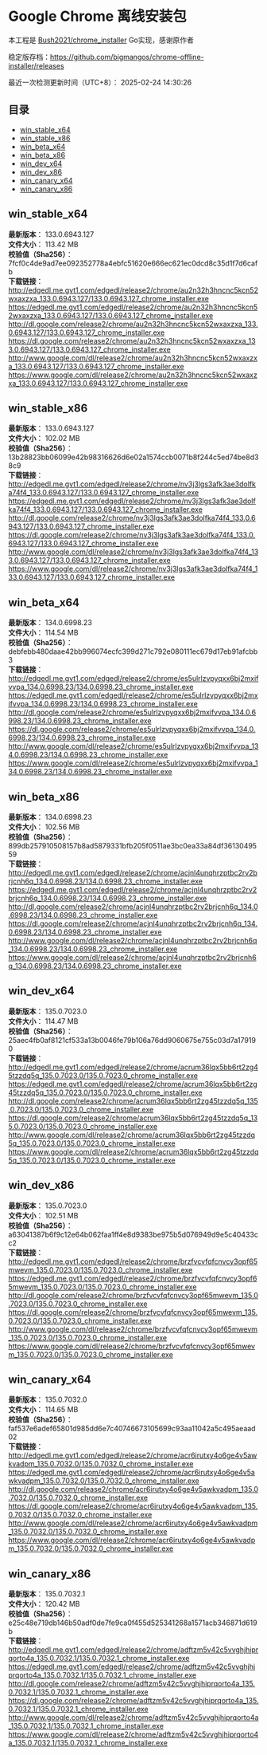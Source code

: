 # Google Chrome 离线安装包
本工程是 [Bush2021/chrome_installer](https://github.com/Bush2021/chrome_installer) Go实现，感谢原作者

稳定版存档：<https://github.com/bigmangos/chrome-offline-installer/releases>

最近一次检测更新时间（UTC+8）：
2025-02-24 14:30:26

## 目录
* [win_stable_x64](https://github.com/bigmangos/chrome-offline-installer?tab=readme-ov-file#win_stable_x64)
* [win_stable_x86](https://github.com/bigmangos/chrome-offline-installer?tab=readme-ov-file#win_stable_x86)
* [win_beta_x64](https://github.com/bigmangos/chrome-offline-installer?tab=readme-ov-file#win_beta_x64)
* [win_beta_x86](https://github.com/bigmangos/chrome-offline-installer?tab=readme-ov-file#win_beta_x86)
* [win_dev_x64](https://github.com/bigmangos/chrome-offline-installer?tab=readme-ov-file#win_dev_x64)
* [win_dev_x86](https://github.com/bigmangos/chrome-offline-installer?tab=readme-ov-file#win_dev_x86)
* [win_canary_x64](https://github.com/bigmangos/chrome-offline-installer?tab=readme-ov-file#win_canary_x64)
* [win_canary_x86](https://github.com/bigmangos/chrome-offline-installer?tab=readme-ov-file#win_canary_x86)

## win_stable_x64
**最新版本**： 133.0.6943.127  
**文件大小**： 113.42 MB  
**校验值（Sha256）**： 7fcf0c4de9ad7ee092352778a4ebfc51620e666ec621ec0dcd8c35d1f7d6cafb  
**下载链接**：
http://edgedl.me.gvt1.com/edgedl/release2/chrome/au2n32h3hncnc5kcn52wxaxzxa_133.0.6943.127/133.0.6943.127_chrome_installer.exe
https://edgedl.me.gvt1.com/edgedl/release2/chrome/au2n32h3hncnc5kcn52wxaxzxa_133.0.6943.127/133.0.6943.127_chrome_installer.exe
http://dl.google.com/release2/chrome/au2n32h3hncnc5kcn52wxaxzxa_133.0.6943.127/133.0.6943.127_chrome_installer.exe
https://dl.google.com/release2/chrome/au2n32h3hncnc5kcn52wxaxzxa_133.0.6943.127/133.0.6943.127_chrome_installer.exe
http://www.google.com/dl/release2/chrome/au2n32h3hncnc5kcn52wxaxzxa_133.0.6943.127/133.0.6943.127_chrome_installer.exe
https://www.google.com/dl/release2/chrome/au2n32h3hncnc5kcn52wxaxzxa_133.0.6943.127/133.0.6943.127_chrome_installer.exe
## win_stable_x86
**最新版本**： 133.0.6943.127  
**文件大小**： 102.02 MB  
**校验值（Sha256）**： 13b28823bb06099e42b98316626d6e02a1574ccb0071b8f244c5ed74be8d38c9  
**下载链接**：
http://edgedl.me.gvt1.com/edgedl/release2/chrome/nv3j3lgs3afk3ae3dolfka74f4_133.0.6943.127/133.0.6943.127_chrome_installer.exe
https://edgedl.me.gvt1.com/edgedl/release2/chrome/nv3j3lgs3afk3ae3dolfka74f4_133.0.6943.127/133.0.6943.127_chrome_installer.exe
http://dl.google.com/release2/chrome/nv3j3lgs3afk3ae3dolfka74f4_133.0.6943.127/133.0.6943.127_chrome_installer.exe
https://dl.google.com/release2/chrome/nv3j3lgs3afk3ae3dolfka74f4_133.0.6943.127/133.0.6943.127_chrome_installer.exe
http://www.google.com/dl/release2/chrome/nv3j3lgs3afk3ae3dolfka74f4_133.0.6943.127/133.0.6943.127_chrome_installer.exe
https://www.google.com/dl/release2/chrome/nv3j3lgs3afk3ae3dolfka74f4_133.0.6943.127/133.0.6943.127_chrome_installer.exe
## win_beta_x64
**最新版本**： 134.0.6998.23  
**文件大小**： 114.54 MB  
**校验值（Sha256）**： debfebb480daae42bb996074ecfc399d271c792e080111ec679d17eb91afcbb3  
**下载链接**：
http://edgedl.me.gvt1.com/edgedl/release2/chrome/es5ulrlzvpyqxx6bj2mxifvvpa_134.0.6998.23/134.0.6998.23_chrome_installer.exe
https://edgedl.me.gvt1.com/edgedl/release2/chrome/es5ulrlzvpyqxx6bj2mxifvvpa_134.0.6998.23/134.0.6998.23_chrome_installer.exe
http://dl.google.com/release2/chrome/es5ulrlzvpyqxx6bj2mxifvvpa_134.0.6998.23/134.0.6998.23_chrome_installer.exe
https://dl.google.com/release2/chrome/es5ulrlzvpyqxx6bj2mxifvvpa_134.0.6998.23/134.0.6998.23_chrome_installer.exe
http://www.google.com/dl/release2/chrome/es5ulrlzvpyqxx6bj2mxifvvpa_134.0.6998.23/134.0.6998.23_chrome_installer.exe
https://www.google.com/dl/release2/chrome/es5ulrlzvpyqxx6bj2mxifvvpa_134.0.6998.23/134.0.6998.23_chrome_installer.exe
## win_beta_x86
**最新版本**： 134.0.6998.23  
**文件大小**： 102.56 MB  
**校验值（Sha256）**： 899db257910508157b8ad5879331bfb205f0511ae3bc0ea33a84df3613049559  
**下载链接**：
http://edgedl.me.gvt1.com/edgedl/release2/chrome/acjnl4unqhrzptbc2rv2brjcnh6q_134.0.6998.23/134.0.6998.23_chrome_installer.exe
https://edgedl.me.gvt1.com/edgedl/release2/chrome/acjnl4unqhrzptbc2rv2brjcnh6q_134.0.6998.23/134.0.6998.23_chrome_installer.exe
http://dl.google.com/release2/chrome/acjnl4unqhrzptbc2rv2brjcnh6q_134.0.6998.23/134.0.6998.23_chrome_installer.exe
https://dl.google.com/release2/chrome/acjnl4unqhrzptbc2rv2brjcnh6q_134.0.6998.23/134.0.6998.23_chrome_installer.exe
http://www.google.com/dl/release2/chrome/acjnl4unqhrzptbc2rv2brjcnh6q_134.0.6998.23/134.0.6998.23_chrome_installer.exe
https://www.google.com/dl/release2/chrome/acjnl4unqhrzptbc2rv2brjcnh6q_134.0.6998.23/134.0.6998.23_chrome_installer.exe
## win_dev_x64
**最新版本**： 135.0.7023.0  
**文件大小**： 114.47 MB  
**校验值（Sha256）**： 25aec4fb0af8121cf533a13b0046fe79b106a76dd9060675e755c03d7a179190  
**下载链接**：
http://edgedl.me.gvt1.com/edgedl/release2/chrome/acrum36lqx5bb6rt2zg45tzzdq5q_135.0.7023.0/135.0.7023.0_chrome_installer.exe
https://edgedl.me.gvt1.com/edgedl/release2/chrome/acrum36lqx5bb6rt2zg45tzzdq5q_135.0.7023.0/135.0.7023.0_chrome_installer.exe
http://dl.google.com/release2/chrome/acrum36lqx5bb6rt2zg45tzzdq5q_135.0.7023.0/135.0.7023.0_chrome_installer.exe
https://dl.google.com/release2/chrome/acrum36lqx5bb6rt2zg45tzzdq5q_135.0.7023.0/135.0.7023.0_chrome_installer.exe
http://www.google.com/dl/release2/chrome/acrum36lqx5bb6rt2zg45tzzdq5q_135.0.7023.0/135.0.7023.0_chrome_installer.exe
https://www.google.com/dl/release2/chrome/acrum36lqx5bb6rt2zg45tzzdq5q_135.0.7023.0/135.0.7023.0_chrome_installer.exe
## win_dev_x86
**最新版本**： 135.0.7023.0  
**文件大小**： 102.51 MB  
**校验值（Sha256）**： a63041387b6f9c12e64b062faa1ff4e8d9383be975b5d076949d9e5c40433cc2  
**下载链接**：
http://edgedl.me.gvt1.com/edgedl/release2/chrome/brzfvcvfqfcnvcy3opf65mwevm_135.0.7023.0/135.0.7023.0_chrome_installer.exe
https://edgedl.me.gvt1.com/edgedl/release2/chrome/brzfvcvfqfcnvcy3opf65mwevm_135.0.7023.0/135.0.7023.0_chrome_installer.exe
http://dl.google.com/release2/chrome/brzfvcvfqfcnvcy3opf65mwevm_135.0.7023.0/135.0.7023.0_chrome_installer.exe
https://dl.google.com/release2/chrome/brzfvcvfqfcnvcy3opf65mwevm_135.0.7023.0/135.0.7023.0_chrome_installer.exe
http://www.google.com/dl/release2/chrome/brzfvcvfqfcnvcy3opf65mwevm_135.0.7023.0/135.0.7023.0_chrome_installer.exe
https://www.google.com/dl/release2/chrome/brzfvcvfqfcnvcy3opf65mwevm_135.0.7023.0/135.0.7023.0_chrome_installer.exe
## win_canary_x64
**最新版本**： 135.0.7032.0  
**文件大小**： 114.65 MB  
**校验值（Sha256）**： faf537e6adef65801d985dd6e7c40746673105699c93aa11042a5c495aeaad02  
**下载链接**：
http://edgedl.me.gvt1.com/edgedl/release2/chrome/acr6irutxy4o6ge4v5awkvadpm_135.0.7032.0/135.0.7032.0_chrome_installer.exe
https://edgedl.me.gvt1.com/edgedl/release2/chrome/acr6irutxy4o6ge4v5awkvadpm_135.0.7032.0/135.0.7032.0_chrome_installer.exe
http://dl.google.com/release2/chrome/acr6irutxy4o6ge4v5awkvadpm_135.0.7032.0/135.0.7032.0_chrome_installer.exe
https://dl.google.com/release2/chrome/acr6irutxy4o6ge4v5awkvadpm_135.0.7032.0/135.0.7032.0_chrome_installer.exe
http://www.google.com/dl/release2/chrome/acr6irutxy4o6ge4v5awkvadpm_135.0.7032.0/135.0.7032.0_chrome_installer.exe
https://www.google.com/dl/release2/chrome/acr6irutxy4o6ge4v5awkvadpm_135.0.7032.0/135.0.7032.0_chrome_installer.exe
## win_canary_x86
**最新版本**： 135.0.7032.1  
**文件大小**： 120.42 MB  
**校验值（Sha256）**： e25c48e719db146b50adf0de7fe9ca0f455d525341268a1571acb346871d619b  
**下载链接**：
http://edgedl.me.gvt1.com/edgedl/release2/chrome/adftzm5v42c5vvghjhiprqorto4a_135.0.7032.1/135.0.7032.1_chrome_installer.exe
https://edgedl.me.gvt1.com/edgedl/release2/chrome/adftzm5v42c5vvghjhiprqorto4a_135.0.7032.1/135.0.7032.1_chrome_installer.exe
http://dl.google.com/release2/chrome/adftzm5v42c5vvghjhiprqorto4a_135.0.7032.1/135.0.7032.1_chrome_installer.exe
https://dl.google.com/release2/chrome/adftzm5v42c5vvghjhiprqorto4a_135.0.7032.1/135.0.7032.1_chrome_installer.exe
http://www.google.com/dl/release2/chrome/adftzm5v42c5vvghjhiprqorto4a_135.0.7032.1/135.0.7032.1_chrome_installer.exe
https://www.google.com/dl/release2/chrome/adftzm5v42c5vvghjhiprqorto4a_135.0.7032.1/135.0.7032.1_chrome_installer.exe
